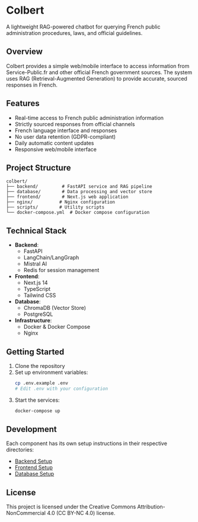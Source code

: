 # Colbert

A lightweight RAG-powered chatbot for querying French public administration procedures, laws, and official guidelines.

## Overview

Colbert provides a simple web/mobile interface to access information from Service-Public.fr and other official French government sources. The system uses RAG (Retrieval-Augmented Generation) to provide accurate, sourced responses in French.

## Features

- Real-time access to French public administration information
- Strictly sourced responses from official channels
- French language interface and responses
- No user data retention (GDPR-compliant)
- Daily automatic content updates
- Responsive web/mobile interface

## Project Structure

```
colbert/
├── backend/         # FastAPI service and RAG pipeline
├── database/        # Data processing and vector store
├── frontend/        # Next.js web application
├── nginx/          # Nginx configuration
├── scripts/        # Utility scripts
└── docker-compose.yml  # Docker compose configuration
```

## Technical Stack

- **Backend**: 
  - FastAPI
  - LangChain/LangGraph
  - Mistral AI
  - Redis for session management
- **Frontend**: 
  - Next.js 14
  - TypeScript
  - Tailwind CSS
- **Database**: 
  - ChromaDB (Vector Store)
  - PostgreSQL
- **Infrastructure**: 
  - Docker & Docker Compose
  - Nginx

## Getting Started

1. Clone the repository
2. Set up environment variables:
   ```bash
   cp .env.example .env
   # Edit .env with your configuration
   ```
3. Start the services:
   ```bash
   docker-compose up
   ```

## Development

Each component has its own setup instructions in their respective directories:
- [Backend Setup](backend/README.md)
- [Frontend Setup](frontend/README.md)
- [Database Setup](database/README.md)

## License

This project is licensed under the Creative Commons Attribution-NonCommercial 4.0 (CC BY-NC 4.0) license.
